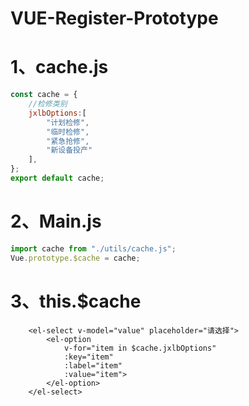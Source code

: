 # VUE-Register-Prototype

# 1、cache.js

```javascript
const cache = {
    //检修类别
    jxlbOptions:[
        "计划检修",
        "临时检修",
        "紧急抢修",
        "新设备投产"
    ],
};
export default cache;
```

# 2、Main.js

```javascript
import cache from "./utils/cache.js";
Vue.prototype.$cache = cache;
```

# 3、this.$cache

```vue
    <el-select v-model="value" placeholder="请选择">
        <el-option
            v-for="item in $cache.jxlbOptions"
            :key="item"
            :label="item"
            :value="item">
        </el-option>
    </el-select>
```

